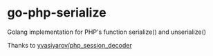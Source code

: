 # go-php-serialize

Golang implementation for PHP's function serialize() and unserialize()

Thanks to [yvasiyarov/php_session_decoder](https://github.com/yvasiyarov/php_session_decoder)
